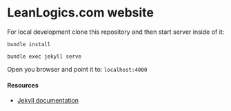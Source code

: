 LeanLogics.com website
==============

For local development clone this repository and then start server inside of it:

``` bundle install ```

``` bundle exec jekyll serve ```

Open you browser and point it to: ``` localhost:4000 ```

#### Resources

* [Jekyll documentation](http://jekyllrb.com/docs/home/)
